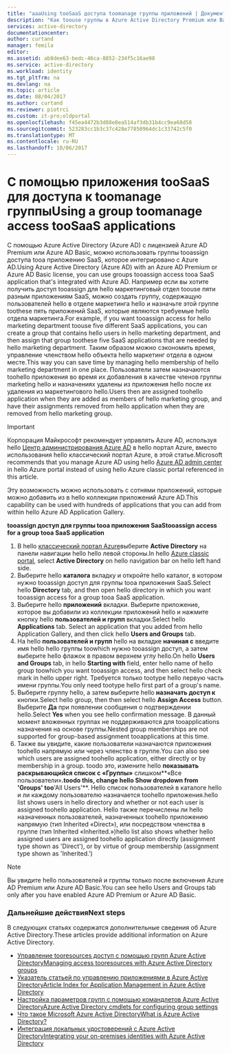 ```yaml
---
title: "aaaUsing tooSaaS доступа toomanage группы приложений | Документы Microsoft"
description: "Как toouse группы в Azure Active Directory Premium или Basic tooassign доступ к tooSaaS приложения, интегрированные с Azure Active Directory."
services: active-directory
documentationcenter: 
author: curtand
manager: femila
editor: 
ms.assetid: ab8dee63-bedc-46ca-8852-234f5c16ae98
ms.service: active-directory
ms.workload: identity
ms.tgt_pltfrm: na
ms.devlang: na
ms.topic: article
ms.date: 08/04/2017
ms.author: curtand
ms.reviewer: piotrci
ms.custom: it-pro;oldportal
ms.openlocfilehash: f45ea4472b3d88e8ea514af3db31b4cc9ea68d58
ms.sourcegitcommit: 523283cc1b3c37c428e77850964dc1c33742c5f0
ms.translationtype: MT
ms.contentlocale: ru-RU
ms.lasthandoff: 10/06/2017
---
```

# <a name="using-a-group-toomanage-access-toosaas-applications"></a><span data-ttu-id="4b722-103">С помощью приложения tooSaaS для доступа к toomanage группы</span><span class="sxs-lookup"><span data-stu-id="4b722-103">Using a group toomanage access tooSaaS applications</span></span>
<span data-ttu-id="4b722-104">С помощью Azure Active Directory (Azure AD) с лицензией Azure AD Premium или Azure AD Basic, можно использовать группы tooassign доступа tooa приложению SaaS, которое интегрировано с Azure AD.</span><span class="sxs-lookup"><span data-stu-id="4b722-104">Using Azure Active Directory (Azure AD) with an Azure AD Premium or Azure AD Basic license, you can use groups tooassign access tooa SaaS application that's integrated with Azure AD.</span></span> <span data-ttu-id="4b722-105">Например если вы хотите получить доступ tooassign для hello маркетинговый отдел toouse пяти разным приложениям SaaS, можно создать группу, содержащую пользователей hello в отделе маркетинга hello и назначьте этой группе toothese пять приложений SaaS, которые являются требуемые hello отдела маркетинга.</span><span class="sxs-lookup"><span data-stu-id="4b722-105">For example, if you want tooassign access for hello marketing department toouse five different SaaS applications, you can create a group that contains hello users in hello marketing department, and then assign that group toothese five SaaS applications that are needed by hello marketing department.</span></span> <span data-ttu-id="4b722-106">Таким образом можно сэкономить время, управление членством hello объекта hello маркетинг отдела в одном месте.</span><span class="sxs-lookup"><span data-stu-id="4b722-106">This way you can save time by managing hello membership of hello marketing department in one place.</span></span> <span data-ttu-id="4b722-107">Пользователи затем назначаются toohello приложения во время их добавления в качестве членов группы marketing hello и назначениях удалены из приложения hello после их удаления из маркетингового hello.</span><span class="sxs-lookup"><span data-stu-id="4b722-107">Users then are assigned toohello application when they are added as members of hello marketing group, and have their assignments removed from hello application when they are removed from hello marketing group.</span></span>

> [!IMPORTANT]
> <span data-ttu-id="4b722-108">Корпорация Майкрософт рекомендует управлять Azure AD, используя hello [Центр администрирования Azure AD](https://aad.portal.azure.com) в hello портал Azure, вместо использования hello классический портал Azure, в этой статье.</span><span class="sxs-lookup"><span data-stu-id="4b722-108">Microsoft recommends that you manage Azure AD using hello [Azure AD admin center](https://aad.portal.azure.com) in hello Azure portal instead of using hello Azure classic portal referenced in this article.</span></span> 

<span data-ttu-id="4b722-109">Эту возможность можно использовать с сотнями приложений, которые можно добавить из в hello коллекции приложений Azure AD.</span><span class="sxs-lookup"><span data-stu-id="4b722-109">This capability can be used with hundreds of applications that you can add from within hello Azure AD Application Gallery.</span></span>

<span data-ttu-id="4b722-110">**tooassign доступ для группы tooa приложения SaaS**</span><span class="sxs-lookup"><span data-stu-id="4b722-110">**tooassign access for a group tooa SaaS application**</span></span>

1. <span data-ttu-id="4b722-111">В hello [классический портал Azure](https://manage.windowsazure.com)выберите **Active Directory** на панели навигации hello hello левой стороны.</span><span class="sxs-lookup"><span data-stu-id="4b722-111">In hello [Azure classic portal](https://manage.windowsazure.com), select **Active Directory** on hello navigation bar on hello left hand side.</span></span>
2. <span data-ttu-id="4b722-112">Выберите hello **каталога** вкладку и откройте hello каталог, в котором нужно tooassign доступ для группы tooa приложения SaaS.</span><span class="sxs-lookup"><span data-stu-id="4b722-112">Select hello **Directory** tab, and then open hello directory in which you want tooassign access for a group tooa SaaS application.</span></span>
3. <span data-ttu-id="4b722-113">Выберите hello **приложений** вкладки. Выберите приложение, которое вы добавили из коллекции приложений hello и нажмите кнопку hello **пользователей и групп** вкладки.</span><span class="sxs-lookup"><span data-stu-id="4b722-113">Select hello **Applications** tab. Select an application that you added from hello Application Gallery, and then click  hello **Users and Groups** tab.</span></span>
4. <span data-ttu-id="4b722-114">На hello **пользователей и групп** hello на вкладке **начиная с** введите имя hello hello группы toowhich нужно tooassign доступ, а затем выберите hello флажок в правом верхнем углу hello.</span><span class="sxs-lookup"><span data-stu-id="4b722-114">On hello **Users and Groups** tab, in hello **Starting with** field, enter hello name of hello group toowhich you want tooassign access, and then select hello check mark in hello upper right.</span></span> <span data-ttu-id="4b722-115">Требуется только tootype hello первую часть имени группы.</span><span class="sxs-lookup"><span data-stu-id="4b722-115">You only need tootype hello first part of a group's name.</span></span>
5. <span data-ttu-id="4b722-116">Выберите группу hello, а затем выберите hello **назначать доступ к** кнопки.</span><span class="sxs-lookup"><span data-stu-id="4b722-116">Select hello group, then then select hello **Assign Access** button.</span></span> <span data-ttu-id="4b722-117">Выберите **Да** при появлении сообщения о подтверждении hello.</span><span class="sxs-lookup"><span data-stu-id="4b722-117">Select **Yes** when you see hello confirmation message.</span></span> <span data-ttu-id="4b722-118">В данный момент вложенных группах не поддерживаются для tooapplications назначения на основе группы.</span><span class="sxs-lookup"><span data-stu-id="4b722-118">Nested group memberships are not supported for group-based assignment tooapplications at this time.</span></span>
6. <span data-ttu-id="4b722-119">Также вы увидите, какие пользователи назначаются приложения toohello напрямую или через членство в группе.</span><span class="sxs-lookup"><span data-stu-id="4b722-119">You can also see which users are assigned toohello application, either directly or by membership in a group.</span></span> <span data-ttu-id="4b722-120">toodo это, измените hello **показывать раскрывающийся список с «Группы»** слишком**«Все пользователи»**.</span><span class="sxs-lookup"><span data-stu-id="4b722-120">toodo this, change hello **Show dropdown from 'Groups'** too**'All Users'**.</span></span> <span data-ttu-id="4b722-121">Hello список пользователей в каталоге hello и ли каждому пользователю назначается toohello приложения.</span><span class="sxs-lookup"><span data-stu-id="4b722-121">hello list shows users in hello directory and whether or not each user is assigned toohello application.</span></span> <span data-ttu-id="4b722-122">Hello также перечислены ли hello назначенных пользователей, назначенных toohello приложению напрямую (тип Inherited «Direct»), или посредством членства в группе (тип Inherited «Inherited.»)</span><span class="sxs-lookup"><span data-stu-id="4b722-122">hello list also shows whether hello assigned users are assigned toohello application directly (assignment type shown as 'Direct'), or by virtue of group membership (assignment type shown as 'Inherited.')</span></span>

> [!NOTE]
> <span data-ttu-id="4b722-123">Вы увидите hello пользователей и группы только после включения Azure AD Premium или Azure AD Basic.</span><span class="sxs-lookup"><span data-stu-id="4b722-123">You can see hello Users and Groups tab only after you have enabled Azure AD Premium or Azure AD Basic.</span></span>
>
>

### <a name="next-steps"></a><span data-ttu-id="4b722-124">Дальнейшие действия</span><span class="sxs-lookup"><span data-stu-id="4b722-124">Next steps</span></span>
<span data-ttu-id="4b722-125">В следующих статьях содержатся дополнительные сведения об Azure Active Directory.</span><span class="sxs-lookup"><span data-stu-id="4b722-125">These articles provide additional information on Azure Active Directory.</span></span>

* [<span data-ttu-id="4b722-126">Управление tooresources доступ с помощью групп Azure Active Directory</span><span class="sxs-lookup"><span data-stu-id="4b722-126">Managing access tooresources with Azure Active Directory groups</span></span>](active-directory-manage-groups.md)
* [<span data-ttu-id="4b722-127">Указатель статьей по управлению приложениями в Azure Active Directory</span><span class="sxs-lookup"><span data-stu-id="4b722-127">Article Index for Application Management in Azure Active Directory</span></span>](active-directory-apps-index.md)
* [<span data-ttu-id="4b722-128">Настройка параметров групп с помощью командлетов Azure Active Directory</span><span class="sxs-lookup"><span data-stu-id="4b722-128">Azure Active Directory cmdlets for configuring group settings</span></span>](active-directory-accessmanagement-groups-settings-cmdlets.md)
* [<span data-ttu-id="4b722-129">Что такое Microsoft Azure Active Directory</span><span class="sxs-lookup"><span data-stu-id="4b722-129">What is Azure Active Directory?</span></span>](active-directory-whatis.md)
* [<span data-ttu-id="4b722-130">Интеграция локальных удостоверений с Azure Active Directory</span><span class="sxs-lookup"><span data-stu-id="4b722-130">Integrating your on-premises identities with Azure Active Directory</span></span>](active-directory-aadconnect.md)
